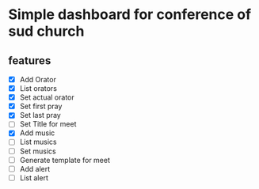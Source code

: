 # Simple dashboard for conference of sud church

## features

- [x] Add Orator
- [x] List orators
- [x] Set actual orator
- [x] Set first pray
- [x] Set last pray
- [ ] Set Title for meet
- [x] Add music
- [ ] List musics
- [ ] Set musics
- [ ] Generate template for meet
- [ ] Add alert
- [ ] List alert